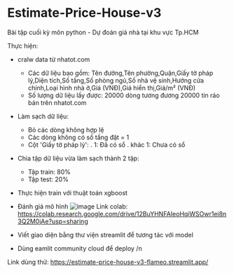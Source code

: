 # Estimate-Price-House-v3
Bài tập cuối kỳ môn python - Dự đoán giá nhà tại khu vực Tp.HCM

Thực hiện: 
  - cralw data từ nhatot.com
    + Các dữ liệu bao gồm: Tên đường,Tên phường,Quận,Giấy tờ pháp lý,Diện tích,Số tầng,Số phòng ngủ,Số nhà vệ sinh,Hướng cửa chính,Loại hình nhà ở,Giá (VNĐ),Giá hiển thị,Giá/m² (VNĐ)
    + Số lượng dữ liệu lấy được: 20000 dòng tương đương 20000 tin ráo bán trên nhatot.com
  - Làm sạch dữ liệu:
    + Bỏ các dòng không hợp lệ
    + Các dòng không có số tầng đặt = 1
    + Cột 'Giấy tờ pháp lý':
      . 1: Đã có sổ
      . khác 1: Chưa có sổ
  - Chia tập dữ liệu vừa làm sạch thành 2 tập:
    + Tập train: 80%
    + Tập test: 20%
  - Thực hiện train với thuật toán xgboost
  - Đánh giá mô hình
    ![image](https://github.com/user-attachments/assets/419e2cf2-ddb2-4e3c-8a47-000c2b373c7d)
Link colab: https://colab.research.google.com/drive/12BuYHNFAIeoHqiWSOwr1ei8n3Q2M0jAe?usp=sharing

  - Viết giao diện bằng thư viện streamlit để tương tác với model
  - Dùng eamlit community cloud để deploy /n
    
Link dùng thử: https://estimate-price-house-v3-flameo.streamlit.app/
